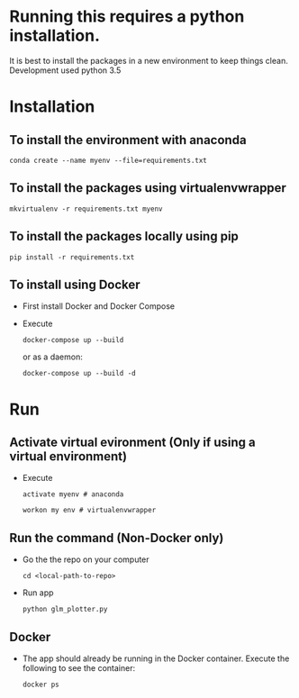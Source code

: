 # Running this requires a python installation.

It is best to install the packages in a new environment to keep things clean. Development used python 3.5

# Installation

## To install the environment with anaconda

`conda create --name myenv --file=requirements.txt`

## To install the packages using virtualenvwrapper

`mkvirtualenv -r requirements.txt myenv`

## To install the packages locally using pip

`pip install -r requirements.txt`

## To install using Docker

- First install Docker and Docker Compose
- Execute

  `docker-compose up --build`

  or as a daemon:

  `docker-compose up --build -d`

# Run

## Activate virtual evironment (Only if using a virtual environment)

- Execute

  `activate myenv # anaconda`

  `workon my env # virtualenvwrapper`

## Run the command (Non-Docker only)

- Go the the repo on your computer

  `cd <local-path-to-repo>`

- Run app

  `python glm_plotter.py`

## Docker

- The app should already be running in the Docker container. Execute the following to see the container:

  `docker ps`
